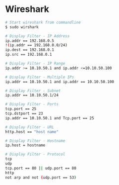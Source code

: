 # Wireshark

```bash
# Start wireshark from commandline
$ sudo wirshark
```

```bash
# Display Filter - IP Address
ip.addr == 192.168.0.5
!(ip.addr == 192.168.0.0/24)
ip.dest == 192.168.0.1
ip.src == 192.168.0.1
```

```bash
# Display Filter - IP Range
ip.addr >= 10.10.50.1 and ip.addr <=10.10.50.100
```

```bash
# Display Filter - Multiple IPs
ip.addr == 10.10.50.1 and ip.addr == 10.10.50.100
```

```bash
# Display Filter - Subnet
ip.addr == 10.10.50.1/24
```

```bash
# Display Filter - Ports
tcp.port == 25
tcp.dstport == 23
ip.addr == 10.10.50.1 and Tcp.port == 25
```

```bash
# Display Filter - URL
http.host == "host name"
```

```bash
# Display Filter - Hostname
ip.host = hostname
```

```bash
# Display Filter - Protocol
tcp
udp
tcp.port == 80 || udp.port == 80
http
not arp and not (udp.port == 53)
```


